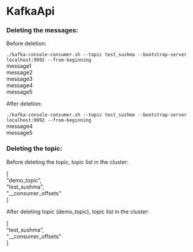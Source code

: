 # KafkaApi

### Deleting the messages:

Before deletion:

```./kafka-console-consumer.sh --topic test_sushma --bootstrap-server localhost:9092 --from-beginning``` <br />
message1 <br />
message2 <br />
message3 <br />
message4 <br />
message5

After deletion:

```./kafka-console-consumer.sh --topic test_sushma --bootstrap-server localhost:9092 --from-beginning``` <br />
message4 <br />
message5

### Deleting the topic:

Before deleting the topic, topic list in the cluster:

[ <br />
    "demo_topic", <br />
    "test_sushma", <br />
    "__consumer_offsets" <br />
]

After deleting topic (demo_topic), topic list in the cluster:

[ <br />
    "test_sushma", <br />
    "__consumer_offsets" <br />
]
